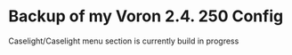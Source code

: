 # Backup of my Voron 2.4. 250 Config

Caselight/Caselight menu section is currently build in progress
